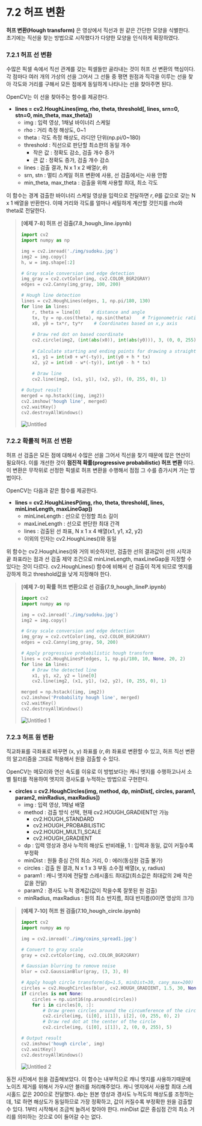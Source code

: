 # 7.2 허프 변환

**허프 변환(Hough transform)** 은 영상에서 직선과 원 같은 간단한 모양을 식별한다. 초기에는 직선을 찾는 방법으로 시작했다가 다양한 모양을 인식하게 확장하였다.

### 7.2.1 허프 선 변환

수많은 픽셀 속에서 직선 관계를 갖는 픽셀들만 골라내는 것이 허프 선 변환의 핵심이다. 각 점마다 여러 개의 가상의 선을 그어서 그 선들 중 평면 원점과 직각을 이루는 선을 찾아 각도와 거리를 구해서 모든 점에게 동일하게 나타나는 선을 찾아주면 된다.

OpenCV는 이 선을 찾아주는 함수를 제공한다.

- **lines = cv2.HoughLines(img, rho, theta, threshold[, lines, srn=0, stn=0, min_theta, max_theta])**
    - img : 입력 영상, 1채널 바이너리 스케일
    - rho : 거리 측정 해상도, 0~1
    - theta : 각도 측정 해상도, 라디안 단위(np.pi/0~180)
    - threshold : 직선으로 판단할 최소한의 동일 개수
        - 작은 값 : 정확도 감소, 검출 개수 증가
        - 큰 값 : 정확도 증가, 검출 개수 감소
    - lines : 검출 결과, N x 1 x 2 배열($r, \theta$)
    - srn, stn : 멀티 스케일 허프 변환에 사용, 선 검출에서는 사용 안함
    - min_theta, max_theta : 검출을 위해 사용할 최대, 최소 각도

이 함수는 경계 검출한 바이너리 스케일 영상을 입력으로 전달하면 $r, \theta$를 값으로 갖는 N x 1 배열을 반환한다. 이때 거리와 각도를 얼마나 세밀하게 계산할 것인지를 rho와 theta로 전달한다.


> **[예제 7-8] 허프 선 검출(7.8_hough_line.ipynb)**
> 
> 
> ```python
> import cv2
> import numpy as np
> 
> img = cv2.imread('./img/sudoku.jpg')
> img2 = img.copy()
> h, w = img.shape[:2]
> 
> # Gray scale conversion and edge detection
> img_gray = cv2.cvtColor(img, cv2.COLOR_BGR2GRAY)
> edges = cv2.Canny(img_gray, 100, 200)
> 
> # Hough line detection
> lines = cv2.HoughLines(edges, 1, np.pi/180, 130)
> for line in lines:
>     r, theta = line[0]    # distance and angle
>     tx, ty = np.cos(theta), np.sin(theta)    # Trigonometric ratios for x and y axes
>     x0, y0 = tx*r, ty*r    # Coordinates based on x,y axis
>     
>     # Draw red dot on based coordinate
>     cv2.circle(img2, (int(abs(x0)), int(abs(y0))), 3, (0, 0, 255), -1)
>     
>     # Calculate starting and ending points for drawing a straight line equation
>     x1, y1 = int(x0 + w*(-ty)), int(y0 + h * tx)
>     x2, y2 = int(x0 - w*(-ty)), int(y0 - h * tx)
>     
>     # Draw line
>     cv2.line(img2, (x1, y1), (x2, y2), (0, 255, 0), 1)
> 
> # Output result
> merged = np.hstack((img, img2))
> cv2.imshow('hough line', merged)
> cv2.waitKey()
> cv2.destroyAllWindows()
> ```
> 
> ![Untitled](https://user-images.githubusercontent.com/69300448/228851265-10d7d8a9-a666-42e7-ae63-793b8d0c0617.png)
> 

### 7.2.2 확률적 허프 선 변환

허프 선 검출은 모든 점에 대해서 수많은 선을 그어서 직선을 찾기 때문에 많은 연산이 필요하다. 이를 개선한 것이 **점진적 확률(progressive probabilistic) 허프 변환** 이다. 이 변환은 무작위로 선정한 픽셀로 허프 변환을 수행해서 점점 그 수를 증가시켜 가는 방법이다.

OpenCV는 다음과 같은 함수를 제공한다.

- **lines = cv2.HoughLinesP(img, rho, theta, threshold[, lines, minLineLength, maxLineGap])**
    - minLineLength : 선으로 인정할 최소 길이
    - maxLineLength : 선으로 판단한 최대 간격
    - lines : 검출된 선 좌표, N x 1 x 4 배열(x1, y1, x2, y2)
    - 이외의 인자는 cv2.HoughLines()와 동일

위 함수는 cv2.HoughLines()와 거의 비슷하지만, 검출한 선의 결과값이 선의 시작과 끝 좌표라는 점과 선 검출 제약 조건으로 minLineLength, maxLineGap을 지정할 수 있다는 것이 다르다. cv2.HoughLines() 함수에 비해서 선 검출이 적게 되므로 엣지를 강하게 하고 threshold값을 낮게 지정해야 한다.


> **[예제 7-9] 확률 허프 변환으로 선 검출(7.9_hough_lineP.ipynb)**
> 
> 
> ```python
> import cv2
> import numpy as np
> 
> img = cv2.imread('./img/sudoku.jpg')
> img2 = img.copy()
> 
> # Gray scale conversion and edge detection
> img_gray = cv2.cvtColor(img, cv2.COLOR_BGR2GRAY)
> edges = cv2.Canny(img_gray, 50, 200)
> 
> # Apply progressive probabilistic hough transform
> lines = cv2.HoughLinesP(edges, 1, np.pi/180, 10, None, 20, 2)
> for line in lines:
>     # Draw the detected line
>     x1, y1, x2, y2 = line[0]
>     cv2.line(img2, (x1, y1), (x2, y2), (0, 255, 0), 1)
> 
> merged = np.hstack((img, img2))
> cv2.imshow('Probability hough line', merged)
> cv2.waitKey()
> cv2.destroyAllWindows()
> ```
> ![Untitled 1](https://user-images.githubusercontent.com/69300448/228851321-1cd8f33a-8471-4c78-a5c7-cd0c662ae485.png)
> 

### 7.2.3 허프 원 변환

직교좌표를 극좌표로 바꾸면 (x, y) 좌표를 ($r, \theta$) 좌표로 변환할 수 있고, 허프 직선 변환의 알고리즘을 그대로 적용해서 원을 검출할 수 있다. 

OpenCV는 메모리와 연산 속도를 이유로 이 방법보다는 캐니 엣지를 수행하고나서 소벨 필터를 적용하여 엣지의 경사도를 누적하는 방법으로 구현한다.

- **circles = cv2.HoughCircles(img, method, dp, minDist[, circles, param1, param2, minRadius, maxRadius])**
    - img : 입력 영상, 1채널 배열
    - method : 검출 방식 선택, 현재 cv2.HOUGH_GRADIENT만 가능
        - cv2.HOUGH_STANDARD
        - cv2.HOUGH_PROBABILISTIC
        - cv2.HOUGH_MULTI_SCALE
        - cv2.HOUGH_GRADIENT
    - dp : 입력 영상과 경사 누적의 해상도 반비례율, 1 : 입력과 동일, 값이 커질수록 부정확
    - minDist : 원들 중심 간의 최소 거리, 0 : 에러(동심원 검출 불가)
    - circles : 검출 원 결과, N x 1 x 3 부동 소수점 배열(x, y, radius)
    - param1 : 캐니 엣지에 전달할 스레시홀드 최대값(최소값은 최대값의 2배 작은 값을 전달)
    - param2 : 경사도 누적 경계값(값이 작을수록 잘못된 원 검출)
    - minRadius, maxRadius : 원의 최소 반지름, 최대 반지름(0이면 영상의 크기)
    

> **[예제 7-10] 허프 원 검출(7.10_hough_circle.ipynb)**
> 
> 
> ```python
> import cv2
> import numpy as np
> 
> img = cv2.imread('./img/coins_spread1.jpg')
> 
> # Convert to gray scale
> gray = cv2.cvtColor(img, cv2.COLOR_BGR2GRAY)
> 
> # Gaussian blurring to remove noise
> blur = cv2.GaussianBlur(gray, (3, 3), 0)
> 
> # Apply hough circle transform(dp=1.5, minDist=30, cany_max=200)
> circles = cv2.HoughCircles(blur, cv2.HOUGH_GRADIENT, 1.5, 30, None, 200)
> if circles is not None:
>     circles = np.uint16(np.around(circles))
>     for i in circles[0, :]:
>         # Draw green circles around the circumference of the circle
>         cv2.circle(img, (i[0], i[1]), i[2], (0, 255, 0), 2)
>         # Draw red dot at the center of the circle
>         cv2.circle(img, (i[0], i[1]), 2, (0, 0, 255), 5)
> 
> # Output result
> cv2.imshow('hough circle', img)
> cv2.waitKey()
> cv2.destroyAllWindows()
> ```
> ![Untitled 2](https://user-images.githubusercontent.com/69300448/228851406-a292ec7d-7439-4306-971f-72fb07b342f9.png)
> 

동전 사진에서 원을 검출해보았다. 이 함수는 내부적으로 캐니 엣지를 사용하기때문에 노이즈 제거를 위해서 가우시안 블러를 처리해주었다. 캐니 엣지에서 사용할 최대 스레시홀드 값은 200으로 전달했다. dp는 원본 영상과 경사도 누적도의 해상도를 조정하는데, 1로 하면 해상도가 동일하므로 가장 정확하고, 값이 커질수록 부정확한 원을 검출할 수 있다. 1부터 시작해서 조금씩 늘려서 찾아야 한다. minDist 값은 중심점 간의 최소 거리를 의미하는 것으로 0이 들어갈 수는 없다.
